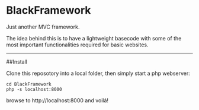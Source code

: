 BlackFramework
==============

Just another MVC framework. 

The idea behind this is to have a lightweight basecode with some of the most important functionalities required for basic websites.


----------

##Install

Clone this reposotory into a local folder, then simply start a php webserver:

    cd BlackFramework
    php -s localhost:8000

browse to http://localhost:8000 and voilá!





